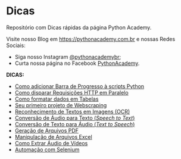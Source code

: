 # Dicas

Repositório com Dicas rápidas da página Python Academy.

Visite nosso Blog em https://pythonacademy.com.br e nossas Redes Sociais:
 - Siga nosso Instagram [@pythonacademybr](https://instagram.com/pythonacademybr);
 - Curta nossa página no Facebook [PythonAcademy](https://www.facebook.com/pythonacademy).

**DICAS:**
 - [Como adicionar Barra de Progresso à scripts Python](barra-de-progresso)
 - [Como disparar Requisições HTTP em Paralelo](requisicoes-paralelas)
 - [Como formatar dados em Tabelas](dados-em-tabelas)
 - [Seu primeiro projeto de Webscraping](primeiro-webscraping)
 - [Reconhecimento de Textos em Imagens (OCR)](reconhecimento-textual)
 - [Conversão de Áudio para Texto (_Speech to Text_)](audio-para-texto)
 - [Conversão de Texto para Áudio (_Text to Speech_)](texto-para-audio)
 - [Geração de Arquivos PDF](gerando-arquivos-pdf)
 - [Manipulação de Arquivos Excel](manipulando-arquivos-excel)
 - [Como Extrar Áudio de Vídeos](extraindo-audio-de-videos)
 - [Automação com Selenium](automacao-com-selenium)
